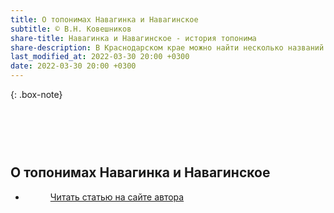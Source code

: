 ```yaml
---
title: О топонимах Навагинка и Навагинское
subtitle: © В.Н. Ковешников
share-title: Навагинка и Навагинское - история топонима
share-description: В Краснодарском крае можно найти несколько названий в основу которых входит наименование 78-го Навагинского пехотного полка Российской императорской армии.
last_modified_at: 2022-03-30 20:00 +0300
date: 2022-03-30 20:00 +0300
---
```

{: .box-note}
## <br><br><br>О топонимах Навагинка и Навагинское

<ul class="pagination blog-pager"><li class="page-item previous"><figure><a class="page-link" href="{{ page.url | absolute_url | strip_index | replace:'/amp/','/' }}" data-toggle="tooltip" data-placement="top" title="Перейти на основную версию сайта">Читать статью на сайте автора</a></figure></li></ul>



